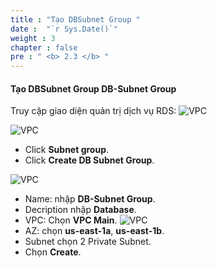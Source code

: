 ```yaml
---
title : "Tạo DBSubnet Group "
date :  "`r Sys.Date()`" 
weight : 3 
chapter : false
pre : " <b> 2.3 </b> "
---
```



#### Tạo DBSubnet Group **DB-Subnet Group**
Truy cập giao diện quản trị dịch vụ RDS:
![VPC](/images/2.prerequisite/022-CreateRDS.png)

![VPC](/images/2.prerequisite/075-CreateDBSubnetGroup.png)

  + Click **Subnet group**.
  + Click **Create DB Subnet Group**.

![VPC](/images/2.prerequisite/019-CreateDBSubnetGroup.png)
+ Name: nhập **DB-Subnet Group**.
+ Decription nhập **Database**.
+ VPC: Chọn **VPC Main**.
![VPC](/images/2.prerequisite/021-CreateDBSubnetGroup.png)
+ AZ: chọn **us-east-1a**, **us-east-1b**.
+ Subnet chọn 2 Private Subnet.
+ Chọn **Create**.



